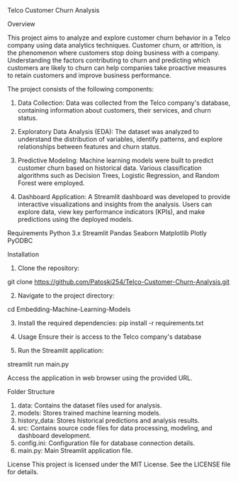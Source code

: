 Telco Customer Churn Analysis

Overview

This project aims to analyze and explore customer churn behavior in a Telco company using data analytics techniques. Customer churn, or attrition, is the phenomenon where customers stop doing business with a company. Understanding the factors contributing to churn and predicting which customers are likely to churn can help companies take proactive measures to retain customers and improve business performance.

The project consists of the following components:

1. Data Collection: Data was collected from the Telco company's database, containing information about customers, their services, and churn status.

2. Exploratory Data Analysis (EDA): The dataset was analyzed to understand the distribution of variables, identify patterns, and explore relationships between features and churn status.

3. Predictive Modeling: Machine learning models were built to predict customer churn based on historical data. Various classification algorithms such as Decision Trees, Logistic Regression, and Random Forest were employed.

4. Dashboard Application: A Streamlit dashboard was developed to provide interactive visualizations and insights from the analysis. Users can explore data, view key performance indicators (KPIs), and make predictions using the deployed models.

Requirements
Python 3.x
Streamlit
Pandas
Seaborn
Matplotlib
Plotly
PyODBC


Installation
1. Clone the repository:

git clone https://github.com/Patoski254/Telco-Customer-Churn-Analysis.git

2. Navigate to the project directory:

cd Embedding-Machine-Learning-Models

3. Install the required dependencies:
pip install -r requirements.txt

4. Usage
Ensure their is access to the Telco company's database 

5. Run the Streamlit application:

streamlit run main.py

Access the application in web browser using the provided URL.

Folder Structure

1. data: Contains the dataset files used for analysis.
2. models: Stores trained machine learning models.
3. history_data: Stores historical predictions and analysis results.
4. src: Contains source code files for data processing, modeling, and dashboard development.
5. config.ini: Configuration file for database connection details.
6. main.py: Main Streamlit application file.



License
This project is licensed under the MIT License. See the LICENSE file for details.